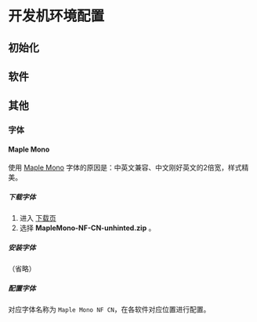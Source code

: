 # 开发机环境配置

## 初始化

## 软件

## 其他

### 字体

#### Maple Mono

使用 [Maple Mono](https://font.subf.dev/zh-cn/) 字体的原因是：中英文兼容、中文刚好英文的2倍宽，样式精美。

##### 下载字体

1. 进入 [下载页](https://github.com/subframe7536/maple-font/releases)
2. 选择 **MapleMono-NF-CN-unhinted.zip** 。

##### 安装字体

（省略）

##### 配置字体

对应字体名称为 `Maple Mono NF CN`，在各软件对应位置进行配置。
